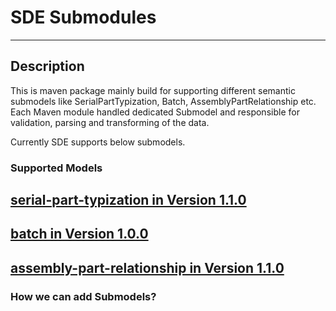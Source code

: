 # SDE Submodules
---
## Description
This is maven package mainly build for supporting different semantic submodels like SerialPartTypization, Batch, AssemblyPartRelationship etc. 
Each Maven module handled dedicated Submodel and responsible for validation, parsing and transforming of the data.

Currently SDE supports below submodels.
 
### Supported Models

## [serial-part-typization in Version 1.1.0]
## [batch in Version 1.0.0]
## [assembly-part-relationship in Version 1.1.0]

### How we can add Submodels?





[serial-part-typization in Version 1.1.0]: https://github.com/catenax-ng/product-dft-backend/blob/modules-branch/modules/sde-submodules/serial-part-typization/README.md
[batch in Version 1.0.0]: https://github.com/catenax-ng/product-dft-backend/blob/modules-branch/modules/sde-submodules/batch/README.md
[assembly-part-relationship in Version 1.1.0]: https://github.com/catenax-ng/product-dft-backend/blob/modules-branch/modules/sde-submodules/assembly-part-relationship/README.md

